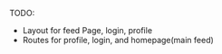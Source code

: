 TODO: 

-   Layout for feed Page, login, profile
-   Routes for profile, login, and homepage(main feed)